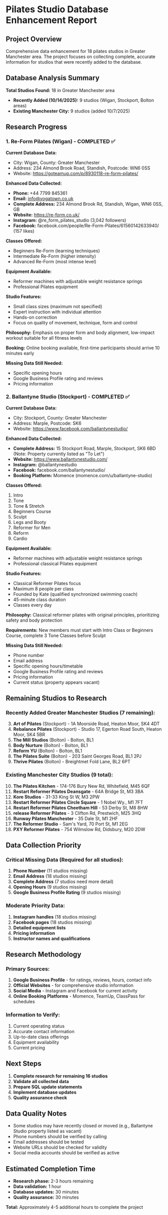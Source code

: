 # Pilates Studio Database Enhancement Report

## Project Overview
Comprehensive data enhancement for 18 pilates studios in Greater Manchester area. The project focuses on collecting complete, accurate information for studios that were recently added to the database.

## Database Analysis Summary

**Total Studios Found:** 18 in Greater Manchester area
- **Recently Added (10/14/2025):** 9 studios (Wigan, Stockport, Bolton areas)
- **Existing Manchester City:** 9 studios (added 10/7/2025)

## Research Progress

### 1. Re-Form Pilates (Wigan) - COMPLETED ✅

**Current Database Data:**
- City: Wigan, County: Greater Manchester
- Address: 234 Almond Brook Road, Standish, Postcode: WN6 0SS
- Website: https://goteamup.com/p/8930118-re-form-pilates/

**Enhanced Data Collected:**
- **Phone:** +44 7799 845361
- **Email:** info@yogatown.co.uk
- **Complete Address:** 234 Almond Brook Rd, Standish, Wigan, WN6 0SS, GB
- **Website:** https://re-form.co.uk/
- **Instagram:** @re_form_pilates_studio (3,042 followers)
- **Facebook:** facebook.com/people/Re-Form-Pilates/61560142633940/ (157 likes)

**Classes Offered:**
- Beginners Re-Form (learning techniques)
- Intermediate Re-Form (higher intensity)
- Advanced Re-Form (most intense level)

**Equipment Available:**
- Reformer machines with adjustable weight resistance springs
- Professional Pilates equipment

**Studio Features:**
- Small class sizes (maximum not specified)
- Expert instruction with individual attention
- Hands-on correction
- Focus on quality of movement, technique, form and control

**Philosophy:** Emphasis on proper form and body alignment, low-impact workout suitable for all fitness levels

**Booking:** Online booking available, first-time participants should arrive 10 minutes early

**Missing Data Still Needed:**
- Specific opening hours
- Google Business Profile rating and reviews
- Pricing information

### 2. Ballantyne Studio (Stockport) - COMPLETED ✅

**Current Database Data:**
- City: Stockport, County: Greater Manchester
- Address: Marple, Postcode: SK6
- Website: https://www.facebook.com/ballantynestudio/

**Enhanced Data Collected:**
- **Complete Address:** 15 Stockport Road, Marple, Stockport, SK6 6BD (Note: Property currently listed as "To Let")
- **Website:** https://www.ballantynestudio.com/
- **Instagram:** @ballantynestudio
- **Facebook:** facebook.com/ballantynestudio/
- **Booking Platform:** Momence (momence.com/u/ballantyne-studio)

**Classes Offered:**
1. Intro
2. Tone
3. Tone & Stretch
4. Beginners Course
5. Sculpt
6. Legs and Booty
7. Reformer for Men
8. Reform
9. Cardio

**Equipment Available:**
- Reformer machines with adjustable weight resistance springs
- Professional classical Pilates equipment

**Studio Features:**
- Classical Reformer Pilates focus
- Maximum 8 people per class
- Founded by Kate (qualified synchronized swimming coach)
- 45-minute class duration
- Classes every day

**Philosophy:** Classical reformer pilates with original principles, prioritizing safety and body protection

**Requirements:** New members must start with Intro Class or Beginners Course, complete 3 Tone Classes before Sculpt

**Missing Data Still Needed:**
- Phone number
- Email address
- Specific opening hours/timetable
- Google Business Profile rating and reviews
- Pricing information
- Current status (property appears vacant)

## Remaining Studios to Research

### Recently Added Greater Manchester Studios (7 remaining):
3. **Art of Pilates** (Stockport) - 1A Moorside Road, Heaton Moor, SK4 4DT
4. **Rebalance Pilates** (Stockport) - Studio 17, Egerton Road South, Heaton Moor, SK4 5BR
5. **The Mill Studios** (Bolton) - Bolton, BL1
6. **Body Nurture** (Bolton) - Bolton, BL1
7. **Reform YU** (Bolton) - Bolton, BL1
8. **The Pilates Suite** (Bolton) - 203 Saint Georges Road, BL1 2PJ
9. **Thrive Pilates** (Bolton) - Breightmet Fold Lane, BL2 6PT

### Existing Manchester City Studios (9 total):
10. **The Pilates Kitchen** - 174-176 Bury New Rd, Whitefield, M45 6QF
11. **Restart Reformer Pilates Deansgate** - 64A Bridge St, M3 3BA
12. **Kore Studios** - 31-33 King St W, M3 2PW
13. **Restart Reformer Pilates Circle Square** - 1 Nobel Wy., M1 7FT
14. **Restart Reformer Pilates Cheetham Hill** - 53 Derby St, M8 8HW
15. **release Reformer Pilates** - 3 Clifton Rd, Prestwich, M25 3HQ
16. **Runway Pilates Manchester** - 35 Dale St, M1 2HF
17. **The Reformer Studio** - Sam's Yard, 70 Port St, M1 2EG
18. **PXY Reformer Pilates** - 754 Wilmslow Rd, Didsbury, M20 2DW

## Data Collection Priority

### Critical Missing Data (Required for all studios):
1. **Phone Number** (11 studios missing)
2. **Email Address** (18 studios missing)
3. **Complete Address** (7 studios need more detail)
4. **Opening Hours** (9 studios missing)
5. **Google Business Profile Rating** (9 studios missing)

### Moderate Priority Data:
1. **Instagram handles** (18 studios missing)
2. **Facebook pages** (18 studios missing)
3. **Detailed equipment lists**
4. **Pricing information**
5. **Instructor names and qualifications**

## Research Methodology

### Primary Sources:
1. **Google Business Profile** - for ratings, reviews, hours, contact info
2. **Official Websites** - for comprehensive studio information
3. **Social Media** - Instagram and Facebook for current activity
4. **Online Booking Platforms** - Momence, TeamUp, ClassPass for schedules

### Information to Verify:
1. Current operating status
2. Accurate contact information
3. Up-to-date class offerings
4. Equipment availability
5. Current pricing

## Next Steps

1. **Complete research for remaining 16 studios**
2. **Validate all collected data**
3. **Prepare SQL update statements**
4. **Implement database updates**
5. **Quality assurance check**

## Data Quality Notes

- Some studios may have recently closed or moved (e.g., Ballantyne Studio property listed as vacant)
- Phone numbers should be verified by calling
- Email addresses should be tested
- Website URLs should be checked for validity
- Social media accounts should be verified as active

## Estimated Completion Time

- **Research phase:** 2-3 hours remaining
- **Data validation:** 1 hour
- **Database updates:** 30 minutes
- **Quality assurance:** 30 minutes

**Total:** Approximately 4-5 additional hours to complete the project